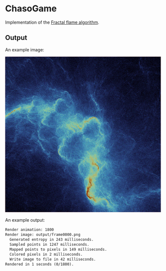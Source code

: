 ChasoGame
=========

Implementation of the [Fractal flame algorithm](docs/flame.pdf).

Output
------
An example image:

![Image of fractal](images/image-4-1024.png)

An example output:
```
Render animation: 1800
Render image: output/frame0000.png
  Generated entropy in 243 milliseconds.
  Sampled points in 1247 milliseconds.
  Mapped points to pixels in 149 milliseconds.
  Colored pixels in 2 milliseconds.
  Write image to file in 42 milliseconds.
Rendered in 1 seconds (0/1800).
```
